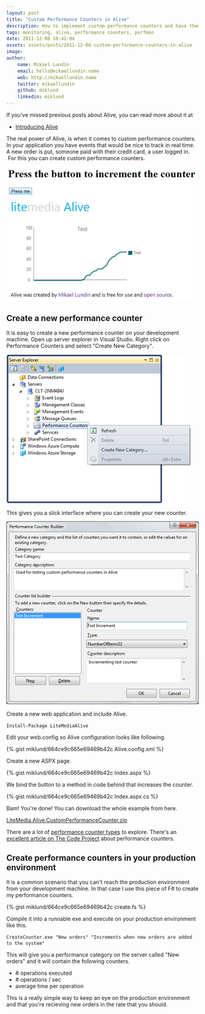 ```yaml
---
layout: post
title: "Custom Performance Counters in Alive"
description: How to implement custom performance counters and have them monitored in Alive dashboard.
tags: monitoring, alive, performance counters, perfmon
date: 2011-12-08 16:41:04
assets: assets/posts/2011-12-08-custom-performance-counters-in-alive
image: 
author:
    name: Mikael Lundin
    email: hello@mikaellundin.name
    web: http://mikaellundin.name
    twitter: mikaellundin
    github: miklund
    linkedin: miklund
---
```


If you've missed previous posts about Alive, you can read more about it at

* [Introducing Alive](/2011/11/28/introducing-alive.html)

The real power of Alive, is when it comes to custom performance counters. In your application you have events that would be nice to track in real time. A new order is put, someone paid with their credit card, a user logged in.  For this you can create custom performance counters.

![Test application for creating custom performance counters](/assets/posts/2011-12-08-custom-performance-counters-in-alive/custom_counter_test_application.png)

## Create a new performance counter

It is easy to create a new performance counter on your development machine. Open up server explorer in Visual Studio. Right click on Performance Counters and select "Create New Category".

![Create a new performance counter category in Server Explorer](/assets/posts/2011-12-08-custom-performance-counters-in-alive/server_explorer.png)

This gives you a slick interface where you can create your new counter.

![Create a new performance counter category interface](/assets/posts/2011-12-08-custom-performance-counters-in-alive/create_new_countery_category.png)

Create a new web application and include Alive.

```fsharp
Install-Package LiteMediaAlive
```

Edit your web.config so Alive configuration looks like following.

{% gist miklund/664ce9c665e69469b42c Alive.config.xml %}

Create a new ASPX page.

{% gist miklund/664ce9c665e69469b42c Index.aspx %}

We bind the button to a method in code behind that increases the counter.

{% gist miklund/664ce9c665e69469b42c Index.aspx.cs %}

Bam! You're done! You can download the whole example from here.

[LiteMedia.Alive.CustomPerformanceCounter.zip](/assets/posts/2011-12-08-custom-performance-counters-in-alive/LiteMedia.Alive.CustomPerformanceCounter.zip)

There are a lot of [performance counter types](http://msdn.microsoft.com/en-us/library/system.diagnostics.performancecountertype.aspx) to explore. There's an [excellent article on The Code Project](http://www.codeproject.com/KB/dotnet/perfcounter.aspx) about performance counters.

## Create performance counters in your production environment

It is a common scenario that you can't reach the production environment from your development machine. In that case I use this piece of F# to create my performance counters.

{% gist miklund/664ce9c665e69469b42c create.fs %}

Compile it into a runnable exe and execute on your production environment like this.

```
CreateCounter.exe "New orders" "Increments when new orders are added to the system"
```

This will give you a performance category on the server called "New orders" and it will contain the following counters.

* \# operations executed
* \# operations / sec
* average time per operation

This is a really simple way to keep an eye on the production environment and that you're recieving new orders in the rate that you should.
